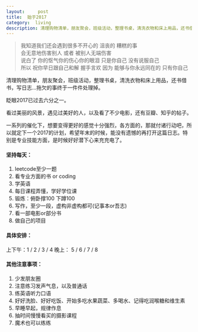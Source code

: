 ```yaml
---
layout:     post
title:  始于2017
category:  living
description: 清理购物清单，朋友聚会，班级活动，整理书桌，清洗衣物和床上用品，还书借书，写日志...拖欠的事终于一件件处理掉。
---
```

> 我知道我们还会遇到很多不开心的 沮丧的 糟糕的事    
> 会无意地伤害别人 或者 被别人无端伤害   
> 说白了 你的怄气你的伤心你的眼泪 只是你自己 没有说服自己     
> 所以 祝你早日跟自己和解 握手言欢
> 因为 能够与你永远同在的 只有你自己    


清理购物清单，朋友聚会，班级活动，整理书桌，清洗衣物和床上用品，还书借书，写日志...拖欠的事终于一件件处理掉。

眨眼2017已过去六分之一。

看过美丽的风景，遇见过美好的人，以及看了不少电影，还有豆瓣、知乎的帖子。

一系列的催化下，想要变得更好的感觉十分强烈，各方面的，那就付诸行动吧，所以就定下一个2017的计划，希望年末的时候，能没有遗憾的再打开这篇日志。特别是专业技能方面，是时候好好潜下心来充充电了。

#### 坚持每天：
1. leetcode至少一题
2. 看专业方面的书 or coding 
3. 学英语
4. 每日课程弄懂，学好学位课
5. 锻炼：俯卧撑100 下蹲100
6. 写作，至少一段，虚构非虚构都可(记事本or吾志)
7. 看一部电影or部分书
8. 做自己的项目

#### 具体安排：
上下午：1 / 2 / 3 / 4
晚上：  5 / 6 / 7 / 8 

#### 其他注意事项：
1. 少发朋友圈
2. 注意练习发声气息，以及普通话
3. 练英语听力口语
4. 好好洗脸、好好吃饭、开始多吃水果蔬菜、多喝水、记得吃润喉糖和维生素
5. 早睡早起，规律作息
6. 抽时间慢慢看买的摄影课程
7. 魔术也可以练练






